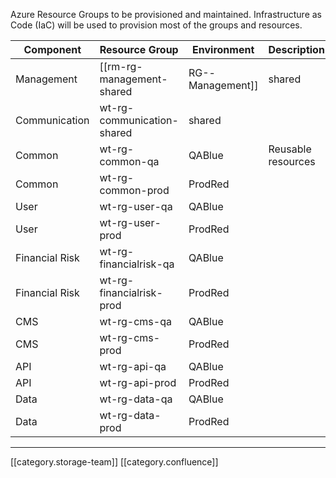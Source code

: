 Azure Resource Groups to be provisioned and maintained. Infrastructure as Code (IaC) will be used to provision most of the groups and resources.





|  **Component**  |  **Resource Group**  |  **Environment**  |  **Description**  |  **Notes**  |  **IaC**  | 
|  --- |  --- |  --- |  --- |  --- |  --- | 
| Management | [[rm-rg-management-shared|RG--Management]] | shared | Infrastructure as Code management |  |  | 
| Communication | wt-rg-communication-shared  | shared |  |  |  | 
| Common | wt-rg-common-qa | QABlue | Reusable resources |  |  | 
| Common | wt-rg-common-prod | ProdRed |  |  |  | 
| User | wt-rg-user-qa | QABlue |  |  |  | 
| User | wt-rg-user-prod | ProdRed |  |  |  | 
| Financial Risk | wt-rg-financialrisk-qa | QABlue |  |  |  | 
| Financial Risk | wt-rg-financialrisk-prod | ProdRed |  |  |  | 
| CMS | wt-rg-cms-qa | QABlue |  |  |  | 
| CMS | wt-rg-cms-prod | ProdRed |  |  |  | 
| API | wt-rg-api-qa | QABlue |  |  |  | 
| API | wt-rg-api-prod | ProdRed |  |  |  | 
| Data | wt-rg-data-qa | QABlue |  |  |  | 
| Data | wt-rg-data-prod | ProdRed |  |  |  | 



*****

[[category.storage-team]] 
[[category.confluence]] 
